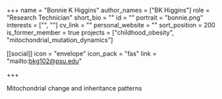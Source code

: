 +++
name = "Bonnie K Higgins"
author_names = ["BK Higgins"]
role = "Research Technician"
short_bio = ""
id = ""
portrait = "bonnie.png"
interests = ["", ""]
cv_link = ""
personal_website = ""
sort_position = 200
is_former_member = true
projects = ["childhood_obesity", "mitochondrial_mutation_dynamics"]

[[social]]
    icon = "envelope"
    icon_pack = "fas"
    link = "mailto:bkg102@psu.edu"

+++

Mitochondrial change and inheritance patterns
